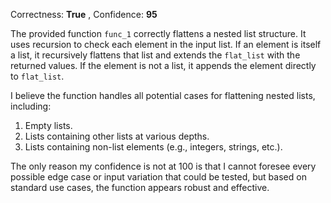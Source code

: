 Correctness: **True** , Confidence: **95**

The provided function `func_1` correctly flattens a nested list structure. It uses recursion to check each element in the input list. If an element is itself a list, it recursively flattens that list and extends the `flat_list` with the returned values. If the element is not a list, it appends the element directly to `flat_list`.

I believe the function handles all potential cases for flattening nested lists, including:
1. Empty lists.
2. Lists containing other lists at various depths.
3. Lists containing non-list elements (e.g., integers, strings, etc.).

The only reason my confidence is not at 100 is that I cannot foresee every possible edge case or input variation that could be tested, but based on standard use cases, the function appears robust and effective.